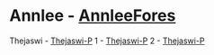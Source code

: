 # Annlee - [AnnleeFores](https://github.com/AnnleeFores)
Thejaswi - [Thejaswi-P](https://github.com/Thejaswi-P)
1 - [Thejaswi-P](https://github.com/Thejaswi-P)
2 - [Thejaswi-P](https://github.com/Thejaswi-P)
